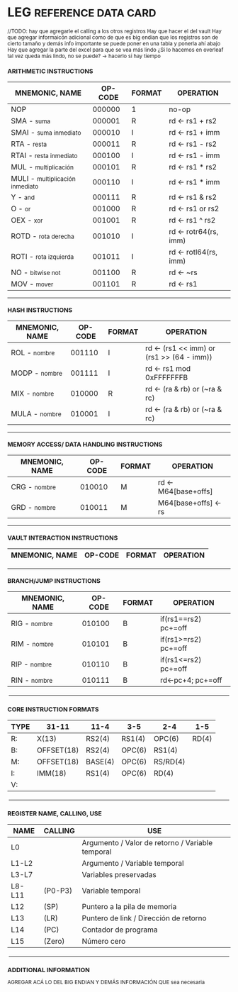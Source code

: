 # LEG    <small>REFERENCE DATA CARD

//TODO: hay que agregarle el calling a los otros registros
Hay que hacer el del vault
Hay que agregar informaicón adicional como de que es big endian
que los registros son de cierto tamaño y demás info importante
se puede poner en una tabla y ponerla ahí abajo
Hay que agregar la parte del excel para que se vea más lindo
¿Si lo hacemos en overleaf tal vez queda más lindo, no se puede? -> hacerlo si hay tiempo 

### ARITHMETIC INSTRUCTIONS 


| MNEMONIC, NAME | OP-CODE|  FORMAT | OPERATION 
|---|---|---|---|
| NOP | 000000 | 1 | no-op 
| SMA - <small>suma | 000001 | R |  rd ← rs1 + rs2 
| SMAI - <small>suma inmediato| 000010 | I |  rd ← rs1 + imm  
| RTA - <small>resta| 000011 | R | rd ← rs1 - rs2 
| RTAI - <small>resta inmediato | 000100 |  I | rd ← rs1 - imm 
| MUL - <small>multiplicación | 000101 |  R |  rd ← rs1 * rs2 
| MULI - <small>multiplicación inmediato | 000110 | I | rd ← rs1 * imm 
| Y - <small>and | 000111 | R | rd ← rs1 & rs2 
| O - <small>or | 001000 |  R | rd ← rs1 or rs2 
| OEX - <small>xor | 001001 |  R | rd ← rs1 ^ rs2 
| ROTD - <small>rota derecha| 001010 | I |  rd ← rotr64(rs, imm) 
| ROTI - <small>rota izquierda| 001011 |  I | rd ← rotl64(rs, imm) 
| NO - <small>bitwise not| 001100 |  R | rd ← ~rs 
| MOV - <small>mover | 001101 | R | rd ← rs1 

---

### HASH INSTRUCTIONS

| MNEMONIC, NAME | OP-CODE|  FORMAT | OPERATION 
|---|---|---|---|
| ROL - <small>nombre | 001110 | I |  rd ← (rs1 << imm) or (rs1 >> (64 - imm))
| MODP - <small>nombre | 001111 | I | rd ← rs1 mod 0xFFFFFFFB 
| MIX - <small>nombre | 010000 | R |  rd ← (ra & rb) or (~ra & rc)  
| MULA - <small>nombre | 010001 | I | rd ← (ra & rb) or (~ra & rc)  

---

### MEMORY ACCESS/ DATA HANDLING INSTRUCTIONS

| MNEMONIC, NAME | OP-CODE|  FORMAT | OPERATION 
|---|---|---|---|
| CRG - <small>nombre | 010010 | M |  rd ← M64[base+offs]
| GRD - <small>nombre | 010011 | M | M64[base+offs] ← rs

---

### VAULT INTERACTION INSTRUCTIONS

| MNEMONIC, NAME | OP-CODE|  FORMAT | OPERATION 
|---|---|---|---|

---

### BRANCH/JUMP INSTRUCTIONS

| MNEMONIC, NAME | OP-CODE|  FORMAT | OPERATION 
|---|---|---|---|
| RIG - <small>nombre | 010100 | B |  if(rs1==rs2) pc+=off
| RIM - <small>nombre | 010101 | B | if(rs1>=rs2) pc+=off
| RIP - <small>nombre | 010110 | B |  if(rs1<=rs2) pc+=off 
| RIN - <small>nombre | 010111 | B | rd←pc+4; pc+=off


<hr style="margin:0; border:3px solid white;">


### CORE INSTRUCTION FORMATS
|TYPE| 31-11|11-4|3-5|2-4|1-5|
|---|---|---|---|---|---|
| R: |X(13) | RS2(4) | RS1(4) | OPC(6) | RD(4)
| B: |OFFSET(18) | RS2(4) | OPC(6) | RS1(4)
| M: |OFFSET(18) | BASE(4) | OPC(6) | RS/RD(4)
| I: |IMM(18) | RS1(4) | OPC(6) | RD(4)
| V: |

<hr style="margin:0; border:3px solid white;">
 
### REGISTER NAME, CALLING, USE

| NAME   | CALLING | USE                                              |
|----------| -----|--------------------------------------------------|
| L0       | | Argumento / Valor de retorno / Variable temporal |
| L1-L2    || Argumento / Variable temporal                    |
| L3-L7    || Variables preservadas                            |
| L8-L11 |(P0-P3) | Variable temporal                          |
| L12 |(SP) | Puntero a la pila de memoria                     |
| L13 |(LR) | Puntero de link / Dirección de retorno           |
| L14 |(PC) | Contador de programa                             |
| L15 |(Zero) | Número cero     |


<hr style="margin:0; border:3px solid white;">


### ADDITIONAL INFORMATION 

AGREGAR ACÁ LO DEL BIG ENDIAN
Y DEMÁS INFORMACIÓN QUE sea necesaria

